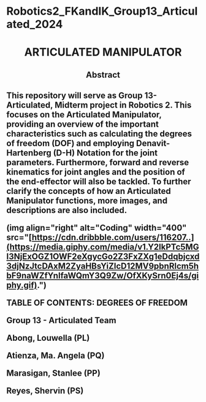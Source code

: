# Robotics2_FKandIK_Group13_Articulated_2024

<h1 align="center">ARTICULATED MANIPULATOR

<h2 align="center"> Abstract 
<h2 align="left">   This repository will serve as Group 13-Articulated, Midterm project in Robotics 2. This focuses on the Articulated Manipulator, providing an overview of the important characteristics such as calculating the degrees of freedom (DOF) and employing Denavit-Hartenberg (D-H) Notation for the joint parameters. Furthermore, forward and reverse kinematics for joint angles and the position of the end-effector will also be tackled. To further clarify the concepts of how an Articulated Manipulator functions, more images, and descriptions are also included. 


(img align="right" alt="Coding" width="400" src="[https://cdn.dribbble.com/users/116207..](https://media.giphy.com/media/v1.Y2lkPTc5MGI3NjExOGZ1OWF2eXgycGo2Z3FxZXg1eDdqbjcxd3djNzJtcDAxM2ZyaHBsYiZlcD12MV9pbnRlcm5hbF9naWZfYnlfaWQmY3Q9Zw/OfXKySrn0Ej4s/giphy.gif).")


TABLE OF CONTENTS:
DEGREES OF FREEDOM










Group 13 - Articulated Team 

Abong, Louwella (PL)

Atienza, Ma. Angela (PQ)

Marasigan, Stanlee (PP)

Reyes, Shervin (PS)
